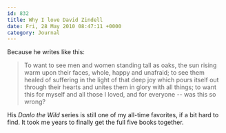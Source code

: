```yaml
---
id: 832
title: Why I love David Zindell
date: Fri, 28 May 2010 08:47:11 +0000
category: Journal
---
```


Because he writes like this:

> To want to see men and women standing tall as oaks, the sun rising warm upon their faces, whole, happy and unafraid; to see them healed of suffering in the light of that deep joy which pours itself out through their hearts and unites them in glory with all things; to want this for myself and all those I loved, and for everyone -- was this so wrong?

His *Danlo the Wild* series is still one of my all-time favorites, if a bit hard to find.  It took me years to finally get the full five books together.


